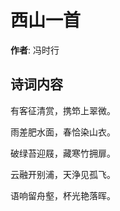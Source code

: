 # 西山一首

**作者**: 冯时行

## 诗词内容

有客征清赏，携笻上翠微。

雨差肥水面，春恰染山衣。

破绿苔迎屐，藏寒竹拥扉。

云融开别浦，天浄见孤飞。

语响留舟壑，杯光艳落晖。

